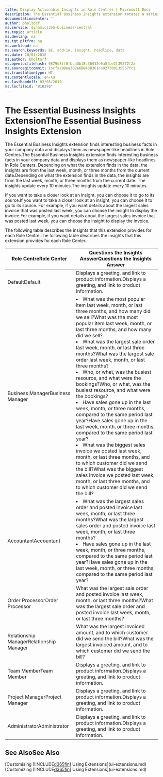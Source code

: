 ```yaml
---
title: Display Actionable Insights in Role Centres | Microsoft Docs
description: The Essential Business Insights extension rotates a series of business insights on Role Centres.
documentationcenter: ''
author: bholtorf
ms.service: dynamics365-business-central
ms.topic: article
ms.devlang: na
ms.tgt_pltfrm: na
ms.workload: na
ms.search.keywords: BI, add-in, insight, headline, data
ms.date: 10/01/2018
ms.author: bholtorf
ms.openlocfilehash: 0879d8ff0fbca3b18c36412e0a5fbe2f39372f2a
ms.sourcegitcommit: 1bcfaa99ea302e6b84b8361ca02730b135557fc1
ms.translationtype: HT
ms.contentlocale: en-AU
ms.lasthandoff: 03/08/2019
ms.locfileid: "810370"
---
```

# <a name="the-essential-business-insights-extension"></a><span data-ttu-id="f656f-103">The Essential Business Insights Extension</span><span class="sxs-lookup"><span data-stu-id="f656f-103">The Essential Business Insights Extension</span></span>
<span data-ttu-id="f656f-104">The Essential Business Insights extension finds interesting business facts in your company data and displays them as newspaper-like headlines in Role Centres.</span><span class="sxs-lookup"><span data-stu-id="f656f-104">The Essential Business Insights extension finds interesting business facts in your company data and displays them as newspaper-like headlines in Role Centers.</span></span> <span data-ttu-id="f656f-105">Depending on what the extension finds in the data, the insights are from the last week, month, or three months from the current date.</span><span class="sxs-lookup"><span data-stu-id="f656f-105">Depending on what the extension finds in the data, the insights are from the last week, month, or three months from the current date.</span></span> <span data-ttu-id="f656f-106">The insights update every 10 minutes.</span><span class="sxs-lookup"><span data-stu-id="f656f-106">The insights update every 10 minutes.</span></span>  

<span data-ttu-id="f656f-107">If you want to take a closer look at an insight, you can choose it to go to its source.</span><span class="sxs-lookup"><span data-stu-id="f656f-107">If you want to take a closer look at an insight, you can choose it to go to its source.</span></span> <span data-ttu-id="f656f-108">For example, if you want details about the largest sales invoice that was posted last week, you can choose the insight to display the invoice.</span><span class="sxs-lookup"><span data-stu-id="f656f-108">For example, if you want details about the largest sales invoice that was posted last week, you can choose the insight to display the invoice.</span></span>

<span data-ttu-id="f656f-109">The following table describes the insights that this extension provides for each Role Centre.</span><span class="sxs-lookup"><span data-stu-id="f656f-109">The following table describes the insights that this extension provides for each Role Center.</span></span>

|<span data-ttu-id="f656f-110">Role Centre</span><span class="sxs-lookup"><span data-stu-id="f656f-110">Role Center</span></span>|<span data-ttu-id="f656f-111">Questions the Insights Answer</span><span class="sxs-lookup"><span data-stu-id="f656f-111">Questions the Insights Answer</span></span>|
|----|-----|
|<span data-ttu-id="f656f-112">Default</span><span class="sxs-lookup"><span data-stu-id="f656f-112">Default</span></span>|<span data-ttu-id="f656f-113">Displays a greeting, and link to product information.</span><span class="sxs-lookup"><span data-stu-id="f656f-113">Displays a greeting, and link to product information.</span></span>|
|<span data-ttu-id="f656f-114">Business Manager</span><span class="sxs-lookup"><span data-stu-id="f656f-114">Business Manager</span></span>|<li> <span data-ttu-id="f656f-115">What was the most popular item last week, month, or last three months, and how many did we sell?</span><span class="sxs-lookup"><span data-stu-id="f656f-115">What was the most popular item last week, month, or last three months, and how many did we sell?</span></span><br><li> <span data-ttu-id="f656f-116">What was the largest sale order last week, month, or last three months?</span><span class="sxs-lookup"><span data-stu-id="f656f-116">What was the largest sale order last week, month, or last three months?</span></span><br><li> <span data-ttu-id="f656f-117">Who, or what, was the busiest resource, and what were the bookings?</span><span class="sxs-lookup"><span data-stu-id="f656f-117">Who, or what, was the busiest resource, and what were the bookings?</span></span><br><li> <span data-ttu-id="f656f-118">Have sales gone up in the last week, month, or three months, compared to the same period last year?</span><span class="sxs-lookup"><span data-stu-id="f656f-118">Have sales gone up in the last week, month, or three months, compared to the same period last year?</span></span><br><li> <span data-ttu-id="f656f-119">What was the biggest sales invoice we posted last week, month, or last three months, and to which customer did we send the bill?</span><span class="sxs-lookup"><span data-stu-id="f656f-119">What was the biggest sales invoice we posted last week, month, or last three months, and to which customer did we send the bill?</span></span></li> |
|<span data-ttu-id="f656f-120">Accountant</span><span class="sxs-lookup"><span data-stu-id="f656f-120">Accountant</span></span>|<li> <span data-ttu-id="f656f-121">What was the largest sales order and posted invoice last week, month, or last three months?</span><span class="sxs-lookup"><span data-stu-id="f656f-121">What was the largest sales order and posted invoice last week, month, or last three months?</span></span><br><li> <span data-ttu-id="f656f-122">Have sales gone up in the last week, month, or three months, compared to the same period last year?</span><span class="sxs-lookup"><span data-stu-id="f656f-122">Have sales gone up in the last week, month, or three months, compared to the same period last year?</span></span> |
|<span data-ttu-id="f656f-123">Order Processor</span><span class="sxs-lookup"><span data-stu-id="f656f-123">Order Processor</span></span>| <span data-ttu-id="f656f-124">What was the largest sale order and posted invoice last week, month, or last three months?</span><span class="sxs-lookup"><span data-stu-id="f656f-124">What was the largest sale order and posted invoice last week, month, or last three months?</span></span>|
|<span data-ttu-id="f656f-125">Relationship Manager</span><span class="sxs-lookup"><span data-stu-id="f656f-125">Relationship Manager</span></span>| <span data-ttu-id="f656f-126">What was the largest invoiced amount, and to which customer did we send the bill?</span><span class="sxs-lookup"><span data-stu-id="f656f-126">What was the largest invoiced amount, and to which customer did we send the bill?</span></span>|
|<span data-ttu-id="f656f-127">Team Member</span><span class="sxs-lookup"><span data-stu-id="f656f-127">Team Member</span></span>| <span data-ttu-id="f656f-128">Displays a greeting, and link to product information.</span><span class="sxs-lookup"><span data-stu-id="f656f-128">Displays a greeting, and link to product information.</span></span>|
|<span data-ttu-id="f656f-129">Project Manager</span><span class="sxs-lookup"><span data-stu-id="f656f-129">Project Manager</span></span>| <span data-ttu-id="f656f-130">Displays a greeting, and link to product information.</span><span class="sxs-lookup"><span data-stu-id="f656f-130">Displays a greeting, and link to product information.</span></span>|
|<span data-ttu-id="f656f-131">Administrator</span><span class="sxs-lookup"><span data-stu-id="f656f-131">Administrator</span></span>| <span data-ttu-id="f656f-132">Displays a greeting, and link to product information.</span><span class="sxs-lookup"><span data-stu-id="f656f-132">Displays a greeting, and link to product information.</span></span>|

## <a name="see-also"></a><span data-ttu-id="f656f-133">See Also</span><span class="sxs-lookup"><span data-stu-id="f656f-133">See Also</span></span>
<span data-ttu-id="f656f-134">[Customising [!INCLUDE[d365fin](includes/d365fin_md.md)] Using Extensions](ui-extensions.md)</span><span class="sxs-lookup"><span data-stu-id="f656f-134">[Customizing [!INCLUDE[d365fin](includes/d365fin_md.md)] Using Extensions](ui-extensions.md)</span></span>
